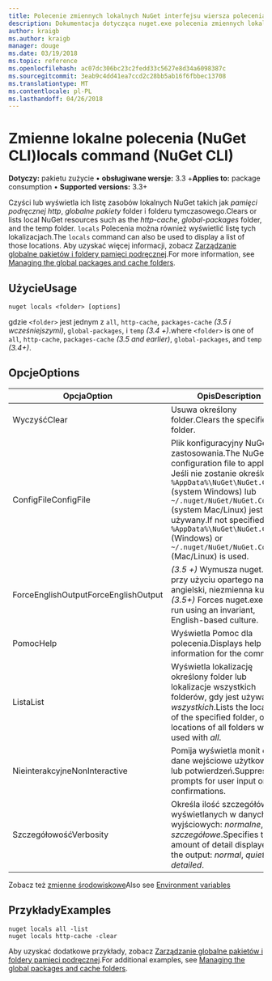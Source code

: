 ```yaml
---
title: Polecenie zmiennych lokalnych NuGet interfejsu wiersza polecenia
description: Dokumentacja dotycząca nuget.exe polecenia zmiennych lokalnych
author: kraigb
ms.author: kraigb
manager: douge
ms.date: 03/19/2018
ms.topic: reference
ms.openlocfilehash: ac07dc306bc23c2fedd33c5627e8d34a6098387c
ms.sourcegitcommit: 3eab9c4dd41ea7ccd2c28bb5ab16f6fbbec13708
ms.translationtype: MT
ms.contentlocale: pl-PL
ms.lasthandoff: 04/26/2018
---
```

# <a name="locals-command-nuget-cli"></a><span data-ttu-id="781da-103">Zmienne lokalne polecenia (NuGet CLI)</span><span class="sxs-lookup"><span data-stu-id="781da-103">locals command (NuGet CLI)</span></span>

<span data-ttu-id="781da-104">**Dotyczy:** pakietu zużycie &bullet; **obsługiwane wersje:** 3.3 +</span><span class="sxs-lookup"><span data-stu-id="781da-104">**Applies to:** package consumption &bullet; **Supported versions:** 3.3+</span></span>

<span data-ttu-id="781da-105">Czyści lub wyświetla ich listę zasobów lokalnych NuGet takich jak *pamięci podręcznej http*, *globalne pakiety* folder i folderu tymczasowego.</span><span class="sxs-lookup"><span data-stu-id="781da-105">Clears or lists local NuGet resources such as the *http-cache*, *global-packages* folder, and the temp folder.</span></span> <span data-ttu-id="781da-106">`locals` Polecenia można również wyświetlić listę tych lokalizacjach.</span><span class="sxs-lookup"><span data-stu-id="781da-106">The `locals` command can also be used to display a list of those locations.</span></span> <span data-ttu-id="781da-107">Aby uzyskać więcej informacji, zobacz [Zarządzanie globalne pakietów i foldery pamięci podręcznej](../consume-packages/managing-the-global-packages-and-cache-folders.md).</span><span class="sxs-lookup"><span data-stu-id="781da-107">For more information, see [Managing the global packages and cache folders](../consume-packages/managing-the-global-packages-and-cache-folders.md).</span></span>

## <a name="usage"></a><span data-ttu-id="781da-108">Użycie</span><span class="sxs-lookup"><span data-stu-id="781da-108">Usage</span></span>

```cli
nuget locals <folder> [options]
```

<span data-ttu-id="781da-109">gdzie `<folder>` jest jednym z `all`, `http-cache`, `packages-cache` *(3.5 i wcześniejszymi)*, `global-packages`, i `temp` *(3.4 +)*.</span><span class="sxs-lookup"><span data-stu-id="781da-109">where `<folder>` is one of `all`, `http-cache`, `packages-cache` *(3.5 and earlier)*, `global-packages`, and `temp` *(3.4+)*.</span></span>

## <a name="options"></a><span data-ttu-id="781da-110">Opcje</span><span class="sxs-lookup"><span data-stu-id="781da-110">Options</span></span>

| <span data-ttu-id="781da-111">Opcja</span><span class="sxs-lookup"><span data-stu-id="781da-111">Option</span></span> | <span data-ttu-id="781da-112">Opis</span><span class="sxs-lookup"><span data-stu-id="781da-112">Description</span></span> |
| --- | --- |
| <span data-ttu-id="781da-113">Wyczyść</span><span class="sxs-lookup"><span data-stu-id="781da-113">Clear</span></span> | <span data-ttu-id="781da-114">Usuwa określony folder.</span><span class="sxs-lookup"><span data-stu-id="781da-114">Clears the specified folder.</span></span> |
| <span data-ttu-id="781da-115">ConfigFile</span><span class="sxs-lookup"><span data-stu-id="781da-115">ConfigFile</span></span> | <span data-ttu-id="781da-116">Plik konfiguracyjny NuGet do zastosowania.</span><span class="sxs-lookup"><span data-stu-id="781da-116">The NuGet configuration file to apply.</span></span> <span data-ttu-id="781da-117">Jeśli nie zostanie określony, `%AppData%\NuGet\NuGet.Config` (system Windows) lub `~/.nuget/NuGet/NuGet.Config` (system Mac/Linux) jest używany.</span><span class="sxs-lookup"><span data-stu-id="781da-117">If not specified, `%AppData%\NuGet\NuGet.Config` (Windows) or `~/.nuget/NuGet/NuGet.Config` (Mac/Linux) is used.</span></span>|
| <span data-ttu-id="781da-118">ForceEnglishOutput</span><span class="sxs-lookup"><span data-stu-id="781da-118">ForceEnglishOutput</span></span> | <span data-ttu-id="781da-119">*(3.5 +)* Wymusza nuget.exe przy użyciu opartego na język angielski, niezmienna kultura.</span><span class="sxs-lookup"><span data-stu-id="781da-119">*(3.5+)* Forces nuget.exe to run using an invariant, English-based culture.</span></span> |
| <span data-ttu-id="781da-120">Pomoc</span><span class="sxs-lookup"><span data-stu-id="781da-120">Help</span></span> | <span data-ttu-id="781da-121">Wyświetla Pomoc dla polecenia.</span><span class="sxs-lookup"><span data-stu-id="781da-121">Displays help information for the command.</span></span> |
| <span data-ttu-id="781da-122">Lista</span><span class="sxs-lookup"><span data-stu-id="781da-122">List</span></span> | <span data-ttu-id="781da-123">Wyświetla lokalizację określony folder lub lokalizacje wszystkich folderów, gdy jest używany z *wszystkich*.</span><span class="sxs-lookup"><span data-stu-id="781da-123">Lists the location of the specified folder, or the locations of all folders when used with *all*.</span></span> |
| <span data-ttu-id="781da-124">Nieinterakcyjne</span><span class="sxs-lookup"><span data-stu-id="781da-124">NonInteractive</span></span> | <span data-ttu-id="781da-125">Pomija wyświetla monit o dane wejściowe użytkownika lub potwierdzeń.</span><span class="sxs-lookup"><span data-stu-id="781da-125">Suppresses prompts for user input or confirmations.</span></span> |
| <span data-ttu-id="781da-126">Szczegółowość</span><span class="sxs-lookup"><span data-stu-id="781da-126">Verbosity</span></span> | <span data-ttu-id="781da-127">Określa ilość szczegółów wyświetlanych w danych wyjściowych: *normalne*, *quiet*, *szczegółowe*.</span><span class="sxs-lookup"><span data-stu-id="781da-127">Specifies the amount of detail displayed in the output: *normal*, *quiet*, *detailed*.</span></span> |

<span data-ttu-id="781da-128">Zobacz też [zmienne środowiskowe](cli-ref-environment-variables.md)</span><span class="sxs-lookup"><span data-stu-id="781da-128">Also see [Environment variables](cli-ref-environment-variables.md)</span></span>

## <a name="examples"></a><span data-ttu-id="781da-129">Przykłady</span><span class="sxs-lookup"><span data-stu-id="781da-129">Examples</span></span>

```cli
nuget locals all -list
nuget locals http-cache -clear
```

<span data-ttu-id="781da-130">Aby uzyskać dodatkowe przykłady, zobacz [Zarządzanie globalne pakietów i foldery pamięci podręcznej](../consume-packages/managing-the-global-packages-and-cache-folders.md).</span><span class="sxs-lookup"><span data-stu-id="781da-130">For additional examples, see [Managing the global packages and cache folders](../consume-packages/managing-the-global-packages-and-cache-folders.md).</span></span>
